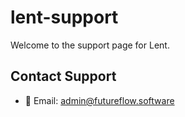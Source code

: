# lent-support
Welcome to the support page for Lent.

## Contact Support
- 📧 Email: admin@futureflow.software
